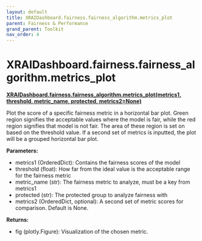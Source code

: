 ```yaml
---
layout: default
title: XRAIDashboard.fairness.fairness_algorithm.metrics_plot
parent: Fairness & Performance
grand_parent: Toolkit
nav_order: 4
---
```


# XRAIDashboard.fairness.fairness_algorithm.metrics_plot
**[XRAIDashboard.fairness.fairness_algorithm.metrics_plot(metrics1, threshold, metric_name, protected, metrics2=None)](https://github.com/gaberamolete/XRAIDashboard/blob/main/fairness/fairness_algorithm.py)**


Plot the score of a specific fairness metric in a horizontal bar plot. Green region signifies the acceptable values where the model is fair, while the red region signifies that model is not fair. The area of these region is set on based on the threshold value. If a second set of metrics is inputted, the plot will be a grouped horizontal bar plot.


**Parameters:**
-  metrics1 (OrderedDict): Contains the fairness scores of the model
- threshold (float): How far from the ideal value is the acceptable range for the fairness metric
- metric_name (str): The fairness metric to analyze, must be a key from metrics1
- protected (str): The protected group to analyze fairness with
- metrics2 (OrderedDict, optional): A second set of metric scores for comparison. Default is None.

**Returns:**
- fig (plotly.Figure): Visualization of the chosen metric.